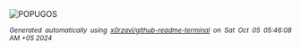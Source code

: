 <div align="justify">
<picture>
    <source media="(prefers-color-scheme: dark)" srcset="https://i.ibb.co/PQD26sb/output-gif.gif">
    <source media="(prefers-color-scheme: light)" srcset="https://i.ibb.co/PQD26sb/output-gif.gif">
    <img alt="POPUGOS" src="https://i.ibb.co/PQD26sb/output-gif.gif">
</picture>

<sub><i>Generated automatically using [x0rzavi/github-readme-terminal](https://github.com/x0rzavi/github-readme-terminal) on Sat Oct 05 05:46:08 AM +05 2024</i></sub>
</div>